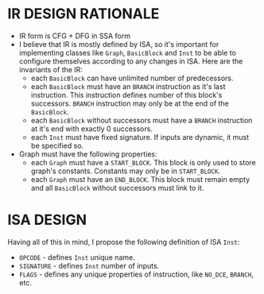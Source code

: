 # IR DESIGN RATIONALE

- IR form is CFG + DFG in SSA form
- I believe that IR is mostly defined by ISA, so it's important for implementing classes like `Graph`, `BasicBlock` and `Inst` to be able to configure themselves according to any changes in ISA. Here are the invariants of the IR:
  - each `BasicBlock` can have unlimited number of predecessors.
  - each `BasicBlock` must have an `BRANCH` instruction as it's last instruction. This instruction defines number of this block's successors. `BRANCH` instruction may only be at the end of the `BasicBlock`.
  - each `BasicBlock` without successors must have a `BRANCH` instruction at it's end with exactly 0 successors.
  - each `Inst` must have fixed signature. If inputs are dynamic, it must be specified so.
- Graph must have the following properties:
  - each `Graph` must have a `START_BLOCK`. This block is only used to store graph's constants. Constants may only be in `START_BLOCK`.
  - each `Graph` must have an `END_BLOCK`. This block must remain empty and all `BasicBlock` without successors must link to it.

# ISA DESIGN

Having all of this in mind, I propose the following definition of ISA `Inst`:

- `OPCODE` - defines `Inst` unique name.
- `SIGNATURE` - defines `Inst` number of inputs.
- `FLAGS` - defines any unique properties of instruction, like `NO_DCE`, `BRANCH`, etc.
